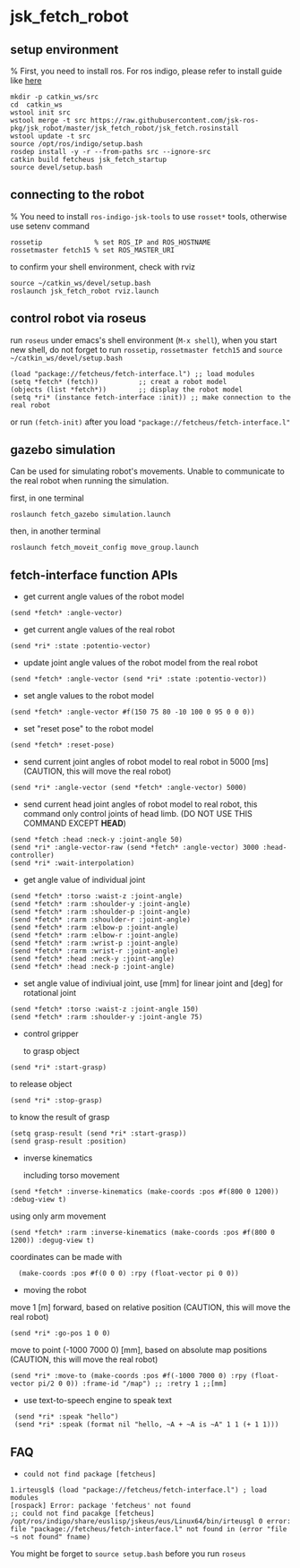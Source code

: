 jsk_fetch_robot
================

setup environment
-----------------
% First, you need to install ros. For ros indigo, please refer to install guide like [here](http://wiki.ros.org/indigo/Installation/Ubuntu)

```
mkdir -p catkin_ws/src
cd  catkin_ws
wstool init src
wstool merge -t src https://raw.githubusercontent.com/jsk-ros-pkg/jsk_robot/master/jsk_fetch_robot/jsk_fetch.rosinstall
wstool update -t src
source /opt/ros/indigo/setup.bash
rosdep install -y -r --from-paths src --ignore-src
catkin build fetcheus jsk_fetch_startup
source devel/setup.bash
```

connecting to the robot
-----------------------

% You need to install `ros-indigo-jsk-tools` to use `rosset*` tools, otherwise use setenv command

```
rossetip             % set ROS_IP and ROS_HOSTNAME
rossetmaster fetch15 % set ROS_MASTER_URI
```

to confirm your shell environment, check with rviz
```
source ~/catkin_ws/devel/setup.bash
roslaunch jsk_fetch_robot rviz.launch
```

control robot via roseus
------------------------

run `roseus` under emacs's shell environment (`M-x shell`), when you start new shell, do not forget to run `rossetip`, `rossetmaster fetch15` and `source ~/catkin_ws/devel/setup.bash`

```
(load "package://fetcheus/fetch-interface.l") ;; load modules
(setq *fetch* (fetch))          ;; creat a robot model
(objects (list *fetch*))        ;; display the robot model
(setq *ri* (instance fetch-interface :init)) ;; make connection to the real robot
```

or run `(fetch-init)` after you load `"package://fetcheus/fetch-interface.l"`

gazebo simulation
------------------------

Can be used for simulating robot's movements. Unable to communicate to the real robot when running the simulation.

first, in one terminal
```
roslaunch fetch_gazebo simulation.launch
```
then, in another terminal
```
roslaunch fetch_moveit_config move_group.launch
```

fetch-interface function APIs
-----------------------------

- get current angle values of the robot model

```
(send *fetch* :angle-vector)
```

- get current angle values of the real robot

```
(send *ri* :state :potentio-vector)
```

- update joint angle values of the robot model from the real robot

```
(send *fetch* :angle-vector (send *ri* :state :potentio-vector))
```

- set angle values to the robot model

```
(send *fetch* :angle-vector #f(150 75 80 -10 100 0 95 0 0 0))
```

- set "reset pose" to the robot model

```
(send *fetch* :reset-pose)
```

- send current joint angles of robot model to real robot in 5000 \[ms\] (CAUTION, this will move the real robot)

```
(send *ri* :angle-vector (send *fetch* :angle-vector) 5000)
```

- send current head joint angles of robot model to real robot, this command only control joints of head limb. (DO NOT USE THIS COMMAND EXCEPT **HEAD**)

 ```
(send *fetch :head :neck-y :joint-angle 50)
(send *ri* :angle-vector-raw (send *fetch* :angle-vector) 3000 :head-controller)
(send *ri* :wait-interpolation)
 ```

- get angle value of individual joint
```
(send *fetch* :torso :waist-z :joint-angle)
(send *fetch* :rarm :shoulder-y :joint-angle)
(send *fetch* :rarm :shoulder-p :joint-angle)
(send *fetch* :rarm :shoulder-r :joint-angle)
(send *fetch* :rarm :elbow-p :joint-angle)
(send *fetch* :rarm :elbow-r :joint-angle)
(send *fetch* :rarm :wrist-p :joint-angle)
(send *fetch* :rarm :wrist-r :joint-angle)
(send *fetch* :head :neck-y :joint-angle)
(send *fetch* :head :neck-p :joint-angle)
```

- set angle value of indiviual joint, use \[mm\] for linear joint and \[deg\] for rotational joint

```
(send *fetch* :torso :waist-z :joint-angle 150)
(send *fetch* :rarm :shoulder-y :joint-angle 75)
```

- control gripper

  to grasp object
```
(send *ri* :start-grasp)
```
  
  to release object
```
(send *ri* :stop-grasp)
```

  to know the result of grasp
```
(setq grasp-result (send *ri* :start-grasp))
(send grasp-result :position)
```
  
- inverse kinematics

  including torso movement
```
(send *fetch* :inverse-kinematics (make-coords :pos #f(800 0 1200)) :debug-view t)
```
  
  using only arm movement
```
(send *fetch* :rarm :inverse-kinematics (make-coords :pos #f(800 0 1200)) :degug-view t)
```
  
  coordinates can be made with 
```
  (make-coords :pos #f(0 0 0) :rpy (float-vector pi 0 0))
```
  
- moving the robot
 
 move 1 [m] forward, based on relative position (CAUTION, this will move the real robot)
 ```
 (send *ri* :go-pos 1 0 0)
 ```
 
 move to point (-1000 7000 0) [mm], based on absolute map positions (CAUTION, this will move the real robot)
 ```
 (send *ri* :move-to (make-coords :pos #f(-1000 7000 0) :rpy (float-vector pi/2 0 0)) :frame-id "/map") ;; :retry 1 ;;[mm]
 ```
 
- use text-to-speech engine to speak text
 
 ```
  (send *ri* :speak "hello")
  (send *ri* :speak (format nil "hello, ~A + ~A is ~A" 1 1 (+ 1 1)))
 ```

FAQ
---

- `could not find package [fetcheus]`

```
1.irteusgl$ (load "package://fetcheus/fetch-interface.l") ; load modules
[rospack] Error: package 'fetcheus' not found
;; could not find pacakge [fetcheus]
/opt/ros/indigo/share/euslisp/jskeus/eus/Linux64/bin/irteusgl 0 error:  file "package://fetcheus/fetch-interface.l" not found in (error "file ~s not found" fname)
```

  You might be forget to `source setup.bash` before you run `roseus`
